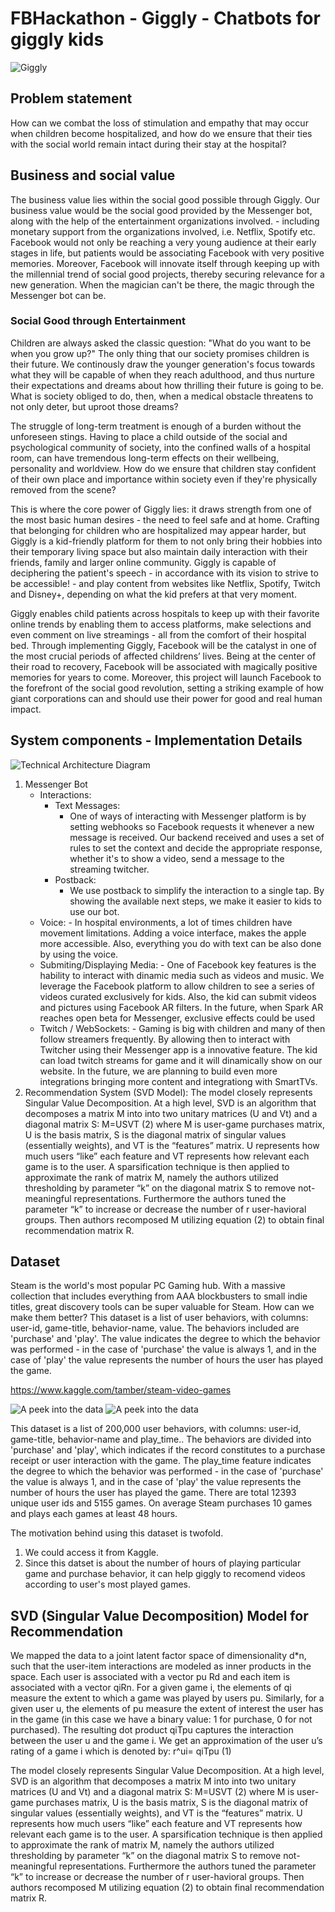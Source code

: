 # FBHackathon - Giggly - Chatbots for giggly kids
![Giggly](app_image.jpeg)
## Problem statement

How can we combat the loss of stimulation and empathy that may occur when children become hospitalized, and how do we ensure that their ties with the social world remain intact during their stay at the hospital?

## Business and social value 

The business value lies within the social good possible through Giggly. Our business value would be the social good provided by the Messenger bot, along with the help of the entertainment organizations involved. - including monetary support from the organizations involved, i.e. Netflix, Spotify etc. Facebook would not only be reaching a very young audience at their early stages in life, but patients would be associating Facebook with very positive memories. Moreover, Facebook will innovate itself through keeping up with the millennial trend of social good projects, thereby securing relevance for a new generation. When the magician can't be there, the magic through the Messenger bot can be. 

### Social Good through Entertainment

Children are always asked the classic question: "What do you want to be when you grow up?" The only thing that our society promises children is their future. We continously draw the younger generation's focus towards what they will be capable of when they reach adulthood, and thus nurture their expectations and dreams about how thrilling their future is going to be. What is society obliged to do, then, when a medical obstacle threatens to not only deter, but uproot those dreams?

The struggle of long-term treatment is enough of a burden without the unforeseen stings. Having to place a child outside of the social and psychological community of society, into the confined walls of a hospital room, can have tremendous long-term effects on their wellbeing, personality and worldview. How do we ensure that children stay confident of their own place and importance within society even if they're physically removed from the scene?

This is where the core power of Giggly lies: it draws strength from one of the most basic human desires - the need to feel safe and at home. Crafting that belonging for children who are hospitalized may appear harder, but Giggly is a kid-friendly platform for them to not only bring their hobbies into their temporary living space but also maintain daily interaction with their friends, family and larger online community. Giggly is capable of deciphering the patient's speech - in accordance with its vision to strive to be accessible! - and play content from websites like Netflix, Spotify, Twitch and Disney+, depending on what the kid prefers at that very moment.

Giggly enables child patients across hospitals to keep up with their favorite online trends by enabling them to access platforms, make selections and even comment on live streamings - all from the comfort of their hospital bed. Through implementing Giggly, Facebook will be the catalyst in one of the most crucial periods of affected childrens’ lives. Being at the center of their road to recovery, Facebook will be associated with magically positive memories for years to come. Moreover, this project will launch Facebook to the forefront of the social good revolution, setting a striking example of how giant corporations can and should use their power for good and real human impact.

## System components - Implementation Details
![Technical Architecture Diagram](FBHackathon.png)
1. Messenger Bot
    * Interactions:
        * Text Messages:
            - One of ways of interacting with Messenger platform is by setting webhooks so Facebook requests it whenever a new message is received. Our backend received and uses a set of rules to set the context and decide the appropriate response, whether it's to show a video, send a message to the streaming twitcher.
        * Postback:
            - We use postback to simplify the interaction to a single tap. By showing the available next steps, we make it easier to kids to use our bot. 
    * Voice:
            - In hospital environments, a lot of times children have movement limitations. Adding a voice interface, makes the apple more accessible. Also, everything you do with text can be also done by using the voice.
    * Submiting/Displaying Media:
            - One of Facebook key features is the hability to interact with dinamic media such as videos and music. We leverage the Facebook platform to allow children to see a series of videos curated exclusively for kids. Also, the kid can submit videos and pictures using Facebook AR filters. In the future, when Spark AR reaches open beta for Messenger, exclusive effects could be used 
    * Twitch / WebSockets:
            - Gaming is big with children and many of then follow streamers frequently. By allowing then to interact with Twitcher using their Messenger app is a innovative feature. The kid can load twitch streams for game and it will dinamically show on our website. In the future, we are planning to build even more integrations bringing more content and integrationg with SmartTVs.  
2. Recommendation System (SVD Model): The model closely represents Singular Value Decomposition. At a high level, SVD is an algorithm that decomposes a matrix M into into two unitary matrices (U and Vt) and a diagonal matrix S: M=USVT (2) where M is user-game purchases matrix, U is the basis matrix, S is the diagonal matrix of singular values (essentially weights), and VT is the “features” matrix. U represents how much users “like” each feature and VT represents how relevant each game is to the user. A sparsification technique is then applied to approximate the rank of matrix M, namely the authors utilized thresholding by parameter “k” on the diagonal matrix S to remove not-meaningful representations. Furthermore the authors tuned the parameter “k” to increase or decrease the number of r user-havioral groups. Then authors recomposed M utilizing equation (2) to obtain final recommendation matrix R.


## Dataset

Steam is the world's most popular PC Gaming hub. With a massive collection that includes everything from AAA blockbusters to small indie titles, great discovery tools can be super valuable for Steam. How can we make them better? This dataset is a list of user behaviors, with columns: user-id, game-title, behavior-name, value. The behaviors included are 'purchase' and 'play'. The value indicates the degree to which the behavior was performed - in the case of 'purchase' the value is always 1, and in the case of 'play' the value represents the number of hours the user has played the game.

https://www.kaggle.com/tamber/steam-video-games

![A peek into the data](game_play.png)
![A peek into the data](data.png)

This dataset is a list of 200,000 user behaviors, with columns: user-id, game-title, behavior-name and play_time.. The behaviors are divided into 'purchase' and 'play', which indicates if the record constitutes to a purchase receipt or user interaction with the game. The play_time feature indicates the degree to which the behavior was performed - in the case of 'purchase' the value is always 1, and in the case of 'play' the value represents the number of hours the user has played the game. There are total 12393 unique user ids and 5155 games. On average Steam purchases 10 games and plays each games at least 48 hours.

The motivation behind using this dataset is twofold.

1. We could access it from Kaggle.
2. Since this datset is about the number of hours of playing particular game and purchase behavior, it can help giggly to recomend videos according to user's most played games.

## SVD (Singular Value Decomposition) Model for Recommendation 

We mapped the data to a joint latent factor space of dimensionality d*n, such that the user-item interactions are modeled as inner products in the space. Each user is associated with a vector pu Rd and each item is associated with a vector qiRn. For a given game i, the elements of qi measure the extent to which a game was played by users pu. Similarly, for a given user u, the elements of pu measure the extent of interest the user has in the game (in this case we have a binary value: 1 for purchase, 0 for not purchased). The resulting dot product qiTpu captures the interaction between the user u and the game i. We get an approximation of the user u’s rating of a game i which is denoted by: r^ui= qiTpu (1)

The model closely represents Singular Value Decomposition. At a high level, SVD is an algorithm that decomposes a matrix M into into two unitary matrices (U and Vt) and a diagonal matrix S: M=USVT (2) where M is user-game purchases matrix, U is the basis matrix, S is the diagonal matrix of singular values (essentially weights), and VT is the “features” matrix. U represents how much users “like” each feature and VT represents how relevant each game is to the user. A sparsification technique is then applied to approximate the rank of matrix M, namely the authors utilized thresholding by parameter “k” on the diagonal matrix S to remove not-meaningful representations. Furthermore the authors tuned the parameter “k” to increase or decrease the number of r user-havioral groups. Then authors recomposed M utilizing equation (2) to obtain final recommendation matrix R.
